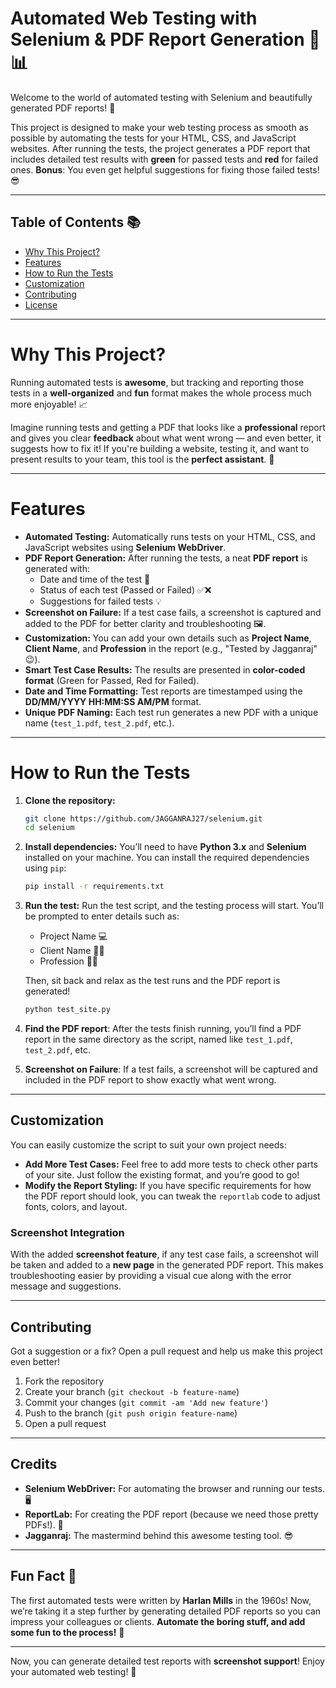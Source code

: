 # Automated Web Testing with Selenium & PDF Report Generation 🧪📊

Welcome to the world of automated testing with Selenium and beautifully generated PDF reports! 🚀

This project is designed to make your web testing process as smooth as possible by automating the tests for your HTML, CSS, and JavaScript websites. After running the tests, the project generates a PDF report that includes detailed test results with **green** for passed tests and **red** for failed ones. **Bonus**: You even get helpful suggestions for fixing those failed tests! 😎

---

## Table of Contents 📚

- [Why This Project?](#why-this-project)
- [Features](#features)
- [How to Run the Tests](#how-to-run-the-tests)
- [Customization](#customization)
- [Contributing](#contributing)
- [License](#license)

---

# Why This Project?

Running automated tests is **awesome**, but tracking and reporting those tests in a **well-organized** and **fun** format makes the whole process much more enjoyable! 📈

Imagine running tests and getting a PDF that looks like a **professional** report and gives you clear **feedback** about what went wrong — and even better, it suggests how to fix it! If you're building a website, testing it, and want to present results to your team, this tool is the **perfect assistant**. 🙌

---

# Features

- **Automated Testing:** Automatically runs tests on your HTML, CSS, and JavaScript websites using **Selenium WebDriver**.
- **PDF Report Generation:** After running the tests, a neat **PDF report** is generated with:
  - Date and time of the test 📅
  - Status of each test (Passed or Failed) ✅❌
  - Suggestions for failed tests 💡
- **Screenshot on Failure:** If a test case fails, a screenshot is captured and added to the PDF for better clarity and troubleshooting 🖼️.
- **Customization:** You can add your own details such as **Project Name**, **Client Name**, and **Profession** in the report (e.g., "Tested by Jagganraj" 😉).
- **Smart Test Case Results:** The results are presented in **color-coded format** (Green for Passed, Red for Failed).
- **Date and Time Formatting:** Test reports are timestamped using the **DD/MM/YYYY HH:MM:SS AM/PM** format.
- **Unique PDF Naming:** Each test run generates a new PDF with a unique name (`test_1.pdf`, `test_2.pdf`, etc.).

---

# How to Run the Tests

1. **Clone the repository:**
   ```bash
   git clone https://github.com/JAGGANRAJ27/selenium.git
   cd selenium
   ```

2. **Install dependencies:**
   You’ll need to have **Python 3.x** and **Selenium** installed on your machine. You can install the required dependencies using `pip`:

   ```bash
   pip install -r requirements.txt
   ```

3. **Run the test:**
   Run the test script, and the testing process will start. You’ll be prompted to enter details such as:
   - Project Name 💻
   - Client Name 👩‍💼
   - Profession 🧑‍🔧

   Then, sit back and relax as the test runs and the PDF report is generated!

   ```bash
   python test_site.py
   ```

4. **Find the PDF report**: After the tests finish running, you’ll find a PDF report in the same directory as the script, named like `test_1.pdf`, `test_2.pdf`, etc.

5. **Screenshot on Failure**: If a test fails, a screenshot will be captured and included in the PDF report to show exactly what went wrong.

---

## Customization

You can easily customize the script to suit your own project needs:

- **Add More Test Cases:** Feel free to add more tests to check other parts of your site. Just follow the existing format, and you’re good to go!
- **Modify the Report Styling:** If you have specific requirements for how the PDF report should look, you can tweak the `reportlab` code to adjust fonts, colors, and layout.

### Screenshot Integration

With the added **screenshot feature**, if any test case fails, a screenshot will be taken and added to a **new page** in the generated PDF report. This makes troubleshooting easier by providing a visual cue along with the error message and suggestions.

---

## Contributing

Got a suggestion or a fix? Open a pull request and help us make this project even better!

1. Fork the repository
2. Create your branch (`git checkout -b feature-name`)
3. Commit your changes (`git commit -am 'Add new feature'`)
4. Push to the branch (`git push origin feature-name`)
5. Open a pull request

---

## Credits

- **Selenium WebDriver:** For automating the browser and running our tests. 🖥️
- **ReportLab:** For creating the PDF report (because we need those pretty PDFs!). 📄
- **Jagganraj:** The mastermind behind this awesome testing tool. 😎

---

## Fun Fact 🎉

The first automated tests were written by **Harlan Mills** in the 1960s! Now, we’re taking it a step further by generating detailed PDF reports so you can impress your colleagues or clients. **Automate the boring stuff, and add some fun to the process!** 🎈

---

Now, you can generate detailed test reports with **screenshot support**! Enjoy your automated web testing! 🎉
